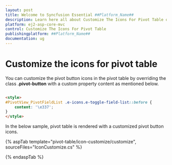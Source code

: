 ```yaml
---
layout: post
title: Welcome to Syncfusion Essential ##Platform_Name##
description: Learn here all about Customize The Icons For Pivot Table of Syncfusion Essential ##Platform_Name## widgets based on HTML5 and jQuery.
platform: ej2-asp-core-mvc
control: Customize The Icons For Pivot Table
publishingplatform: ##Platform_Name##
documentation: ug
---
```


# Customize the icons for pivot table

You can customize the pivot button icons in the pivot table by overriding the class **.pivot-button** with a custom property content as mentioned below.

```html

<style>
#PivotView_PivotFieldList .e-icons.e-toggle-field-list::before {
    content: '\e337';
}
</style>

```

In the below sample, pivot table is rendered with a customized pivot button icons.

{% aspTab template="pivot-table/icon-customize/customize", sourceFiles="IconCustomize.cs" %}

{% endaspTab %}
